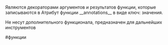 
Являются декораторами  аргументов и результатов функции, которые записываются в Атрибут функции \_\_annotations\_\_ в виде ключ: значения.

Не несут дополнительного функционала, предназначен для дальнейших инструментов


#функции 